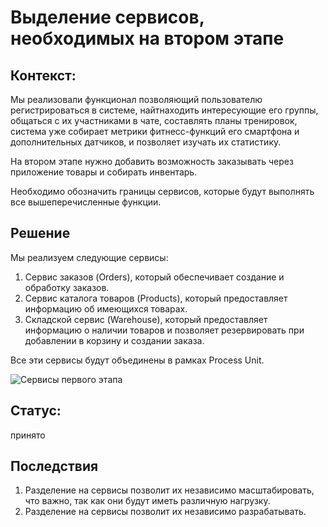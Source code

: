 # Выделение сервисов, необходимых на втором этапе

## Контекст:

Мы реализовали функционал позволяющий пользователю регистрироваться в системе, найтнаходить интересующие его группы, общаться с их участниками в чате, составлять планы тренировок, система уже собирает метрики фитнесс-функций его смартфона и дополнительных датчиков, и позволяет изучать их статистику.

На втором этапе нужно добавить возможность заказывать через приложение товары и собирать инвентарь.

Необходимо обозначить границы сервисов, которые будут выполнять все вышеперечисленные функции.

## Решение

Мы реализуем следующие сервисы:

1. Сервис заказов (Orders), который обеспечивает создание и обработку заказов.
2. Сервис каталога товаров (Products), который предоставляет информацию об имеющихся товарах.
3. Складской сервис (Warehouse), который предоставляет информацию о наличии товаров и позволяет резервировать при добавлении в корзину и создании заказа.

Все эти сервисы будут объединены в рамках Process Unit.

![Сервисы первого этапа](https://raw.githubusercontent.com/ariverrun/coursework/main/assets/005%202th%20step%20required%20services.png "Сервисы первого этапа")

## Статус:

принято

## Последствия

1. Разделение на сервисы позволит их независимо масштабировать, что важно, так как они будут иметь различную нагрузку.
2. Разделение на сервисы позволит их независимо разрабатывать.
